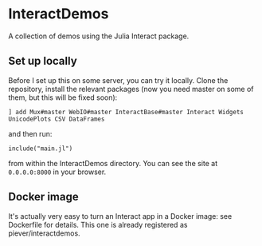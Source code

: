 # InteractDemos

A collection of demos using the Julia Interact package.

## Set up locally

Before I set up this on some server, you can try it locally. Clone the repository, install the relevant packages (now you need master on some of them, but this will be fixed soon):

`] add Mux#master WebIO#master InteractBase#master Interact Widgets UnicodePlots CSV DataFrames`

and then run:

`include("main.jl")`

from within the InteractDemos directory. You can see the site at `0.0.0.0:8000` in your browser.

## Docker image

It's actually very easy to turn an Interact app in a Docker image: see Dockerfile for details. This one is already registered as piever/interactdemos.
